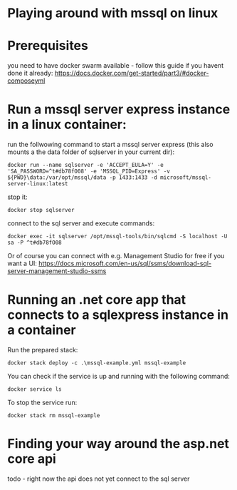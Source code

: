 # Playing around with mssql on linux

# Prerequisites

you need to have docker swarm available - follow this guide if you havent done it already: https://docs.docker.com/get-started/part3/#docker-composeyml


# Run a mssql server express instance in a linux container:


run the follwowing command to start a mssql server express (this also mounts a the data folder of sqlserver in your current dir):

    docker run --name sqlserver -e 'ACCEPT_EULA=Y' -e 'SA_PASSWORD=^t#db78fO08' -e 'MSSQL_PID=Express' -v ${PWD}\data:/var/opt/mssql/data -p 1433:1433 -d microsoft/mssql-server-linux:latest

stop it:

    docker stop sqlserver


connect to the sql server and execute commands:

    docker exec -it sqlserver /opt/mssql-tools/bin/sqlcmd -S localhost -U sa -P ^t#db78fO08

Or of course you can connect with e.g. Management Studio for free if you want a UI: https://docs.microsoft.com/en-us/sql/ssms/download-sql-server-management-studio-ssms

# Running an .net core app that connects to a sqlexpress instance in a container

Run the prepared stack:

    docker stack deploy -c .\mssql-example.yml mssql-example

You can check if the service is up and running with the following command:

    docker service ls

To stop the service run:

    docker stack rm mssql-example

# Finding your way around the asp.net core api

todo - right now the api does not yet connect to the sql server